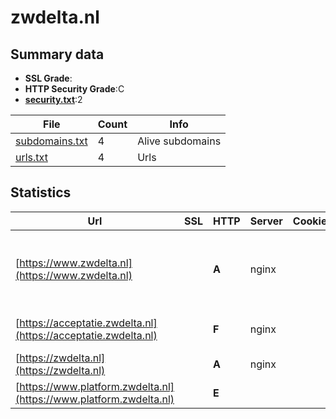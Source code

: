 

# zwdelta.nl
## Summary data


 - **SSL Grade**:
 - **HTTP Security Grade**:C
 - **[security.txt](https://www.digitaleoverheid.nl/nieuws/standaard-security-txt-nu-verplicht-voor-overheid/)**:2


| File       | Count | Info |
|------------|-------|------|
|[subdomains.txt](/data/zwdelta.nl/subdomains.txt)|4|Alive subdomains|
|[urls.txt](/data/zwdelta.nl/urls.txt)|4|Urls|


## Statistics


| Url | SSL | HTTP | Server | Cookie | HSTS | CORS | CTO | CSP | XFO | XXP | RP |FP| Tech |Title |
|--------|-------|-------|------|------|------|------|------|------|------|------|------|------|------|------|
|[https://www.zwdelta.nl](https://www.zwdelta.nl)| | **A**|nginx| |:white_check_mark: | | | | :white_check_mark: | :white_check_mark: | :white_check_mark: | |Google Tag Manager HSTS MySQL Nginx PHP Plesk WordPress:6.7.1 Yoast SEO:24.0|Home - Zuidweste...|
|[https://acceptatie.zwdelta.nl](https://acceptatie.zwdelta.nl)| | **F**|nginx| | | | | | | | :white_check_mark: | |Nginx|Web Server's Def...|
|[https://zwdelta.nl](https://zwdelta.nl)| | **A**|nginx| |:white_check_mark: | | | | :white_check_mark: | :white_check_mark: | :white_check_mark: | |HSTS Nginx Plesk||
|[https://www.platform.zwdelta.nl](https://www.platform.zwdelta.nl)| | **E**|| | | | | | | | :white_check_mark: | ||Object moved|


